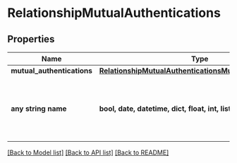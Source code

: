 # RelationshipMutualAuthentications


## Properties
Name | Type | Description | Notes
------------ | ------------- | ------------- | -------------
**mutual_authentications** | [**RelationshipMutualAuthenticationsMutualAuthentications**](RelationshipMutualAuthenticationsMutualAuthentications.md) |  | [optional] 
**any string name** | **bool, date, datetime, dict, float, int, list, str, none_type** | any string name can be used but the value must be the correct type | [optional]

[[Back to Model list]](../README.md#documentation-for-models) [[Back to API list]](../README.md#documentation-for-api-endpoints) [[Back to README]](../README.md)


